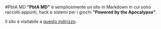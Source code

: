 #PbtA MD
**"PbtA MD"** è semplicemente un sito in Markdown in cui sono raccolti appunti, hack e sistemi per i giochi **"Powered by the Apocalypse"**.

Il sito è visitabile a [questo indirizzo](http://speedwings.github.io/pbta-md/).